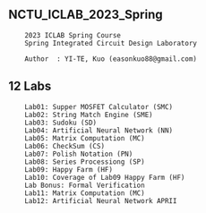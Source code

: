## NCTU_ICLAB_2023_Spring

        2023 ICLAB Spring Course
        Spring Integrated Circuit Design Laboratory
        
        Author  : YI-TE, Kuo (easonkuo88@gmail.com) 


## 12 Labs
        Lab01: Supper MOSFET Calculator (SMC)
        Lab02: String Match Engine (SME)
        Lab03: Sudoku (SD)
        Lab04: Artificial Neural Network (NN)
        Lab05: Matrix Computation (MC)
        Lab06: CheckSum (CS)
        Lab07: Polish Notation (PN)
        Lab08: Series Processiong (SP)
        Lab09: Happy Farm (HF)
        Lab10: Coverage of Lab09 Happy Farm (HF)
        Lab Bonus: Formal Verification
        Lab11: Matrix Computation (MC)
        Lab12: Artificial Neural Network APRII

